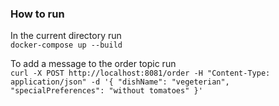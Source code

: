 ### How to run

In the current directory run</br>
`docker-compose up --build`

To add a message to the order topic run</br>
`curl -X POST http://localhost:8081/order -H "Content-Type: application/json" -d '{
"dishName": "vegeterian",
"specialPreferences": "without tomatoes"
}'
`